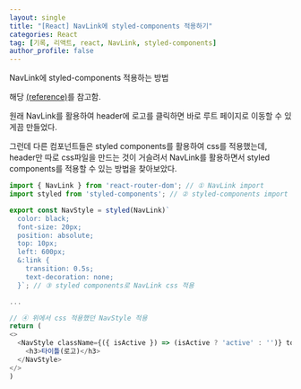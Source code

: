 ```yaml
---
layout: single
title: "[React] NavLink에 styled-components 적용하기"
categories: React
tag: [기록, 리액트, react, NavLink, styled-components]
author_profile: false
---
```


NavLink에 styled-components 적용하는 방법

해당 [(reference)](https://velog.io/@jm1225/styled-components-NavLink-active-styled-input)를 참고함.

원래 NavLink를 활용하여 header에 로고를 클릭하면 바로 루트 페이지로 이동할 수 있게끔 만들었다.

그런데 다른 컴포넌트들은 styled components를 활용하여 css를 적용했는데, header만 따로 css파일을 만드는 것이 거슬려서 NavLink를 활용하면서 styled components를 적용할 수 있는 방법을 찾아보았다.

```javascript
import { NavLink } from 'react-router-dom'; // ① NavLink import
import styled from 'styled-components'; // ② styled-components import

export const NavStyle = styled(NavLink)`
  color: black;
  font-size: 20px;
  position: absolute;
  top: 10px;
  left: 600px;
  &:link {
    transition: 0.5s;
    text-decoration: none;
  }`; // ③ styled components로 NavLink css 적용

...

// ④ 위에서 css 적용했던 NavStyle 적용
return (
<>
  <NavStyle className={({ isActive }) => (isActive ? 'active' : '')} to='/' >
    <h3>타이틀(로고)</h3>
  </NavStyle>
</>
)
```
